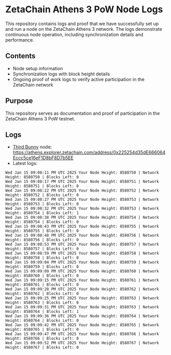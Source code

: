 # ZetaChain Athens 3 PoW Node Logs
This repository contains logs and proof that we have successfully set up and run a node on the ZetaChain Athens 3 network. The logs demonstrate continuous node operation, including synchronization details and performance.

## Contents
- Node setup information
- Synchronization logs with block height details
- Ongoing proof of work logs to verify active participation in the ZetaChain network

## Purpose
This repository serves as documentation and proof of participation in the ZetaChain Athens 3 PoW testnet.

## Logs

- [Third Bunny](https://thirdbunny.xyz/) node: https://athens.explorer.zetachain.com/address/0x225254d35dE666064Eccc5ce16eF1D8bF8D7b5EE
- Latest logs:
```
Wed Jan 15 09:08:11 PM UTC 2025 Your Node Height: 8580750 | Network Height: 8580750 | Blocks Left: 0
Wed Jan 15 09:08:17 PM UTC 2025 Your Node Height: 8580751 | Network Height: 8580751 | Blocks Left: 0
Wed Jan 15 09:08:22 PM UTC 2025 Your Node Height: 8580752 | Network Height: 8580752 | Blocks Left: 0
Wed Jan 15 09:08:27 PM UTC 2025 Your Node Height: 8580753 | Network Height: 8580753 | Blocks Left: 0
Wed Jan 15 09:08:32 PM UTC 2025 Your Node Height: 8580753 | Network Height: 8580754 | Blocks Left: 1
Wed Jan 15 09:08:38 PM UTC 2025 Your Node Height: 8580754 | Network Height: 8580754 | Blocks Left: 0
Wed Jan 15 09:08:43 PM UTC 2025 Your Node Height: 8580755 | Network Height: 8580755 | Blocks Left: 0
Wed Jan 15 09:08:48 PM UTC 2025 Your Node Height: 8580756 | Network Height: 8580756 | Blocks Left: 0
Wed Jan 15 09:08:53 PM UTC 2025 Your Node Height: 8580757 | Network Height: 8580757 | Blocks Left: 0
Wed Jan 15 09:08:59 PM UTC 2025 Your Node Height: 8580758 | Network Height: 8580758 | Blocks Left: 0
Wed Jan 15 09:09:04 PM UTC 2025 Your Node Height: 8580759 | Network Height: 8580759 | Blocks Left: 0
Wed Jan 15 09:09:09 PM UTC 2025 Your Node Height: 8580760 | Network Height: 8580760 | Blocks Left: 0
Wed Jan 15 09:09:15 PM UTC 2025 Your Node Height: 8580761 | Network Height: 8580761 | Blocks Left: 0
Wed Jan 15 09:09:20 PM UTC 2025 Your Node Height: 8580762 | Network Height: 8580762 | Blocks Left: 0
Wed Jan 15 09:09:25 PM UTC 2025 Your Node Height: 8580763 | Network Height: 8580763 | Blocks Left: 0
Wed Jan 15 09:09:31 PM UTC 2025 Your Node Height: 8580763 | Network Height: 8580764 | Blocks Left: 1
Wed Jan 15 09:09:36 PM UTC 2025 Your Node Height: 8580764 | Network Height: 8580764 | Blocks Left: 0
Wed Jan 15 09:09:42 PM UTC 2025 Your Node Height: 8580765 | Network Height: 8580765 | Blocks Left: 0
Wed Jan 15 09:09:47 PM UTC 2025 Your Node Height: 8580766 | Network Height: 8580766 | Blocks Left: 0
Wed Jan 15 09:09:52 PM UTC 2025 Your Node Height: 8580767 | Network Height: 8580767 | Blocks Left: 0
```
